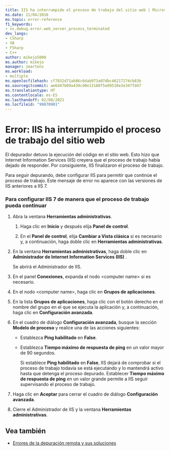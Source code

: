 ```yaml
---
title: IIS ha interrumpido el proceso de trabajo del sitio web | Microsoft Docs
ms.date: 11/04/2016
ms.topic: error-reference
f1_keywords:
- vs.debug.error.web_server_process_terminated
dev_langs:
- CSharp
- VB
- FSharp
- C++
author: mikejo5000
ms.author: mikejo
manager: jmartens
ms.workload:
- multiple
ms.openlocfilehash: cf7832d71ab86c6dab973a07dbc46217274cb83b
ms.sourcegitcommit: ae6d47b09a439cd0e13180f5e89510e3e347fd47
ms.translationtype: HT
ms.contentlocale: es-ES
ms.lasthandoff: 02/08/2021
ms.locfileid: "99870901"
---
```

# <a name="error-web-site-worker-process-has-been-terminated-by-iis"></a>Error: IIS ha interrumpido el proceso de trabajo del sitio web
El depurador detuvo la ejecución del código en el sitio web. Esto hizo que Internet Information Services (IIS) creyera que el proceso de trabajo había dejado de responder. Por consiguiente, IIS finalizaron el proceso de trabajo.

 Para seguir depurando, debe configurar IIS para permitir que continúe el proceso de trabajo. Este mensaje de error no aparece con las versiones de IIS anteriores a IIS 7.

### <a name="to-configure-iis-7-to-allow-the-worker-process-to-continue"></a>Para configurar IIS 7 de manera que el proceso de trabajo pueda continuar

1. Abra la ventana **Herramientas administrativas**.

   1. Haga clic en **Inicio** y después elija **Panel de control**.

   2. En el **Panel de control**, elija **Cambiar a Vista clásica** si es necesario y, a continuación, haga doble clic en **Herramientas administrativas**.

2. En la ventana **Herramientas administrativas**, haga doble clic en **Administrador de Internet Information Services (IIS)** .

    Se abrirá el Administrador de IIS.

3. En el panel **Conexiones**, expanda el nodo \<computer name> si es necesario.

4. En el nodo \<computer name>, haga clic en **Grupos de aplicaciones**.

5. En la lista **Grupos de aplicaciones**, haga clic con el botón derecho en el nombre del grupo en el que se ejecuta la aplicación y, a continuación, haga clic en **Configuración avanzada**.

6. En el cuadro de diálogo **Configuración avanzada**, busque la sección **Modelo de proceso** y realice una de las acciones siguientes:

   - Establezca **Ping habilitado** en **False**.

   - Establezca **Tiempo máximo de respuesta de ping** en un valor mayor de 90 segundos.

     Si establece **Ping habilitado** en **False**, IIS dejará de comprobar si el proceso de trabajo todavía se está ejecutando y lo mantendrá activo hasta que detenga el proceso depurado. Establecer **Tiempo máximo de respuesta de ping** en un valor grande permite a IIS seguir supervisando el proceso de trabajo.

7. Haga clic en **Aceptar** para cerrar el cuadro de diálogo **Configuración avanzada**.

8. Cierre el Administrador de IIS y la ventana **Herramientas administrativas**.

## <a name="see-also"></a>Vea también
- [Errores de la depuración remota y sus soluciones](../debugger/remote-debugging-errors-and-troubleshooting.md)